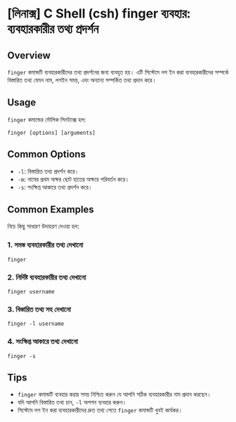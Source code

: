 # [লিনাক্স] C Shell (csh) finger ব্যবহার: ব্যবহারকারীর তথ্য প্রদর্শন

## Overview
`finger` কমান্ডটি ব্যবহারকারীদের তথ্য প্রদর্শনের জন্য ব্যবহৃত হয়। এটি সিস্টেমে লগ ইন করা ব্যবহারকারীদের সম্পর্কে বিস্তারিত তথ্য যেমন নাম, লগইন সময়, এবং অন্যান্য সম্পর্কিত তথ্য প্রদান করে।

## Usage
`finger` কমান্ডের মৌলিক সিনট্যাক্স হল:

```
finger [options] [arguments]
```

## Common Options
- `-l`: বিস্তারিত তথ্য প্রদর্শন করে।
- `-m`: নামের প্রথম অক্ষর ছোট হাতের অক্ষরে পরিবর্তন করে।
- `-s`: সংক্ষিপ্ত আকারে তথ্য প্রদর্শন করে।

## Common Examples
নিচে কিছু সাধারণ উদাহরণ দেওয়া হল:

### 1. সমস্ত ব্যবহারকারীর তথ্য দেখানো
```
finger
```

### 2. নির্দিষ্ট ব্যবহারকারীর তথ্য দেখানো
```
finger username
```

### 3. বিস্তারিত তথ্য সহ দেখানো
```
finger -l username
```

### 4. সংক্ষিপ্ত আকারে তথ্য দেখানো
```
finger -s
```

## Tips
- `finger` কমান্ডটি ব্যবহার করার সময় নিশ্চিত করুন যে আপনি সঠিক ব্যবহারকারীর নাম প্রদান করছেন।
- যদি আপনি বিস্তারিত তথ্য চান, `-l` অপশন ব্যবহার করুন।
- সিস্টেমে লগ ইন করা ব্যবহারকারীদের দ্রুত তথ্য পেতে `finger` কমান্ডটি খুবই কার্যকর।